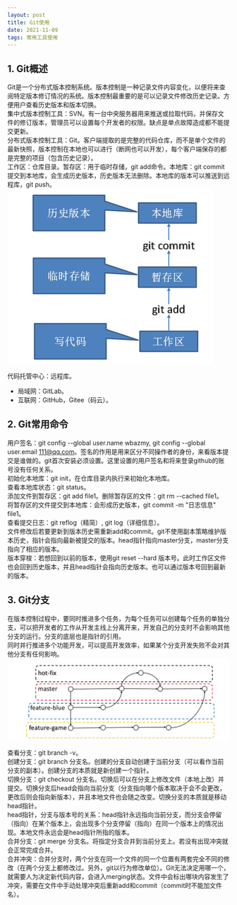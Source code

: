 ```yaml
---
layout: post
title: Git使用
date: 2021-11-09
tags: 常用工具使用
---
```

## 1. Git概述
Git是一个分布式版本控制系统。版本控制是一种记录文件内容变化，以便将来查阅特定版本修订情况的系统。版本控制最重要的是可以记录文件修改历史记录。方便用户查看历史版本和版本切换。  
集中式版本控制工具：SVN。有一台中央服务器用来推送或拉取代码，并保存文件的修订版本，管理员可以设置每个开发者的权限。缺点是单点故障造成都不能提交更新。  
分布式版本控制工具：Git。客户端提取的是完整的代码仓库，而不是单个文件的最新快照，版本控制在本地也可以进行（断网也可以开发），每个客户端保存的都是完整的项目（包含历史记录）。  
工作区：仓库目录。暂存区：用于临时存储，git add命令。本地库：git commit提交到本地库，会生成历史版本，历史版本无法删除。本地库的版本可以推送到远程库，git push。
![](/images/工具使用/1.png)

代码托管中心：远程库。
- 局域网：GitLab。
- 互联网：GitHub，Gitee（码云）。

## 2. Git常用命令
用户签名：git config --global user.name wbazmy, git config --global user.email 111@qq.com。签名的作用是用来区分不同操作者的身份，来看版本提交是谁做的。git首次安装必须设置。这里设置的用户签名和将来登录github的账号没有任何关系。  
初始化本地库：git init，在仓库目录内执行来初始化本地库。  
查看本地库状态：git status。  
添加文件到暂存区：git add file1。删除暂存区的文件：git rm --cached file1。  
将暂存区的文件提交到本地库：会形成历史版本，git commit -m "日志信息" file1。  
查看提交日志：git reflog（精简）, git log（详细信息）。  
文件修改后若要更新到版本历史需重新add和commit。git不使用副本策略维护版本历史，指针会指向最新被提交的版本。head指针指向master分支，master分支指向了相应的版本。  
版本穿梭：若想回到以前的版本，使用git reset --hard 版本号。此时工作区文件也会回到历史版本，并且head指针会指向历史版本。也可以通过版本号回到最新的版本。  
## 3. Git分支
在版本控制过程中，要同时推进多个任务，为每个任务可以创建每个任务的单独分支，可以把开发者的工作从开发主线上分离开来，开发自己的分支时不会影响其他分支的运行。分支的底层也是指针的引用。  
同时并行推进多个功能开发，可以提高开发效率，如果某个分支开发失败不会对其他分支有任何影响。
![](/images/工具使用/2.png)

查看分支：git branch -v。  
创建分支：git branch 分支名。创建的分支自动创建于当前分支（可以看作当前分支的副本）。创建分支的本质就是新创建一个指针。  
切换分支：git checkout 分支名。切换后可以在分支上修改文件（本地上改）并提交。切换分支后head会指向当前分支（分支指向哪个版本取决于会不会更改，更改后则会指向新版本），并且本地文件也会随之改变。切换分支的本质就是移动head指针。  
head指针，分支与版本号的关系：head指针永远指向当前分支，而分支会停留（指向）在某个版本上，会出现多个分支停留（指向）在同一个版本上的情况出现。本地文件永远会是head指针所指的版本。  
合并分支：git merge 分支名。将指定分支合并到当前分支上。若没有出现冲突就会正常完成合并。  
合并冲突：合并分支时，两个分支在同一个文件的同一个位置有两套完全不同的修改（在两个分支上都修改过。另外，git以行为修改单位）。Git无法决定用哪一个，就需要人为决定新代码内容，会进入merging状态。文件中会标出哪块内容发生了冲突，需要在文件中手动处理冲突后重新add和commit（commit时不能加文件名）。  

